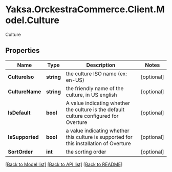 # Yaksa.OrckestraCommerce.Client.Model.Culture
Culture

## Properties

Name | Type | Description | Notes
------------ | ------------- | ------------- | -------------
**CultureIso** | **string** | the culture ISO name (ex: en-US) | [optional] 
**CultureName** | **string** | the friendly name of the culture, in US english | [optional] 
**IsDefault** | **bool** | A value indicating whether the culture is the default culture configured for Overture | [optional] 
**IsSupported** | **bool** | a value indicating whether this culture is supported for this installation of Overture | [optional] 
**SortOrder** | **int** | the sorting order | [optional] 

[[Back to Model list]](../README.md#documentation-for-models) [[Back to API list]](../README.md#documentation-for-api-endpoints) [[Back to README]](../README.md)

